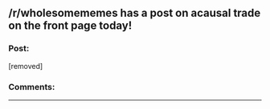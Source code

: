 ## /r/wholesomememes has a post on acausal trade on the front page today!

### Post:

[removed]

### Comments:

---

